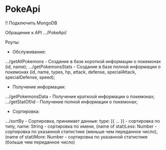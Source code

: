 # PokeApi

!! Подключить MongoDB

Обращение к API .../PokeApi/

Роуты:

- Обслуживание:

.../getAllPokemons - 
Создание в базе короткой информации о покемонах (id, name);
.../getPokemonsStats - 
Создание в базе полной информации о покемонах (id, name, types, hp,
attack, defense, specialAttack, specialDefense, speed);

- Получение информации:

.../getPokemonsData - 
Получение краткоой информации о покемонах;
.../getStatOf/id - 
Получение полной информации о покемонах;

- Сортировка:

.../sortBy - Сортировка, принимает данные:
  type: [{ ... }] - сортировка по типу,
  name: String - сортировка по имени,
  (name of stat)Less: Number - сортировка по указанной статистике (меньше чем переданное число),
  (name of stat)More: Number - сортировка по указанной статистике (больше чем переданное число)
  
